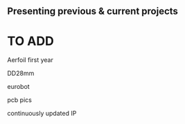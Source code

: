 ## Presenting previous & current projects

# TO ADD
Aerfoil first year

DD28mm

eurobot

pcb pics

continuously updated IP
